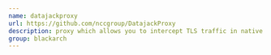 ```yaml
---
name: datajackproxy
url: https://github.com/nccgroup/DatajackProxy
description: proxy which allows you to intercept TLS traffic in native x86 applications across platform. URL : https://github.com/nccgroup/DatajackProxy Groups : blackarch blackarch-proxy blackarch-networking
group: blackarch
---
```

